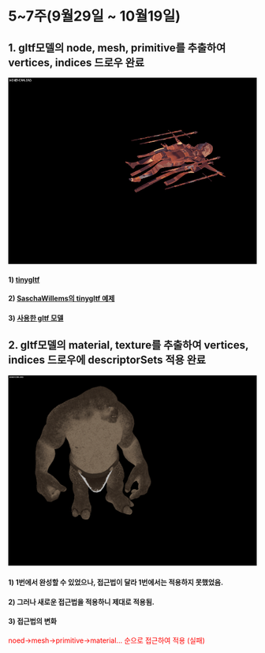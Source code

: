 # 5~7주(9월29일 ~ 10월19일)

## 1. gltf모델의 node, mesh, primitive를 추출하여 vertices, indices 드로우 완료

![result-1](1.gif)

#### 1) [tinygltf](https://github.com/syoyo/tinygltf)
#### 2) [SaschaWillems의 tinygltf 예제](https://github.com/SaschaWillems/Vulkan-glTF-PBR)
#### 3) [사용한 gltf 모델](https://skfb.ly/6YZNJ)

## 2. gltf모델의 material, texture를 추출하여 vertices, indices 드로우에 descriptorSets 적용 완료

![result-2](2.gif)

#### 1) 1번에서 완성할 수 있었으나, 접근법이 달라 1번에서는 적용하지 못했었음. 
#### 2) 그러나 새로운 접근법을 적용하니 제대로 적용됨.
#### 3) 접근법의 변화

<span style="color: red;">noed→mesh→primitive→material... 순으로 접근하여 적용 (실패)</span>
